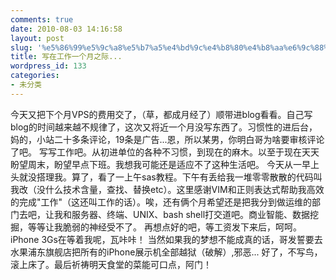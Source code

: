 ```yaml
---
comments: true
date: 2010-08-03 14:16:58
layout: post
slug: '%e5%86%99%e5%9c%a8%e5%b7%a5%e4%bd%9c%e4%b8%80%e4%b8%aa%e6%9c%88%e4%b9%8b%e9%99%85'
title: 写在工作一个月之际...
wordpress_id: 133
categories:
- 未分类
---
```


今天又把下个月VPS的费用交了，（草，都成月经了）顺带进blog看看。自己写blog的时间越来越不规律了，这次又将近一个月没写东西了。习惯性的进后台，妈的，小站二十多条评论，19条是广告...恩，所以某男，你明白哥为啥要审核评论了吧。
写写工作吧。从初进单位的各种不习惯，到现在的麻木。以至于现在天天盼望周末，盼望早点下班。我想我可能还是适应不了这种生活吧。
今天从一早上头就没搭理我。算了，看了一上午sas教程。下午有丢给我一堆零零散散的代码叫我改（没什么技术含量，查找、替换etc）。这里感谢VIM和正则表达式帮助我高效的完成"工作"（这还叫工作的话）。唉，还有俩个月希望还是把我分到做运维的部门去吧，让我和服务器、终端、UNIX、bash shell打交道吧。商业智能、数据挖掘，等等让我脆弱的神经受不了。
再想点好的吧，等工资发下来后，呵呵。iPhone 3Gs在等着我呢，瓦咔咔！
当然如果我的梦想不能成真的话，哥发誓要去水果浦东旗舰店把所有的iPhone展示机全部越狱（破解）,邪恶...
好了，不写鸟，滚上床了。最后祈祷明天食堂的菜能可口点，阿门！

